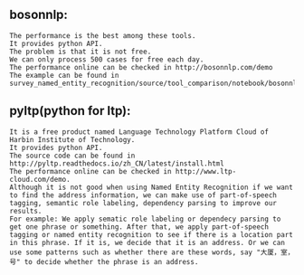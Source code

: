 bosonnlp:
----------
    The performance is the best among these tools. 
    It provides python API. 
    The problem is that it is not free. 
    We can only process 500 cases for free each day. 
    The performance online can be checked in http://bosonnlp.com/demo
    The example can be found in survey_named_entity_recognition/source/tool_comparison/notebook/bosonnlp.ipynb

pyltp(python for ltp):
--------
    It is a free product named Language Technology Platform Cloud of Harbin Institute of Technology. 
    It provides python API.
    The source code can be found in http://pyltp.readthedocs.io/zh_CN/latest/install.html
    The performance online can be checked in http://www.ltp-cloud.com/demo. 
    Although it is not good when using Named Entity Recognition if we want to find the address information, we can make use of part-of-speech tagging, semantic role labeling, dependency parsing to improve our results. 
    For example: We apply sematic role labeling or dependecy parsing to get one phrase or something. After that, we apply part-of-speech tagging or named entity recognition to see if there is a location part in this phrase. If it is, we decide that it is an address. Or we can use some patterns such as whether there are these words, say "大厦，室，号" to decide whether the phrase is an address.
